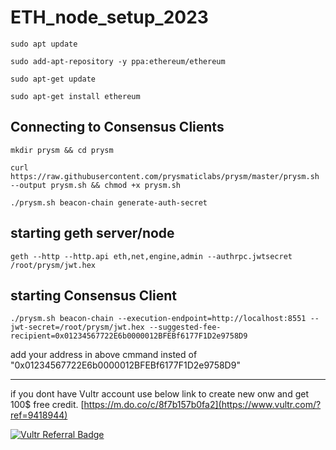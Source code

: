 # ETH_node_setup_2023



`sudo apt update`

`sudo add-apt-repository -y ppa:ethereum/ethereum`

`sudo apt-get update`

`sudo apt-get install ethereum`


## Connecting to Consensus Clients


`mkdir prysm && cd prysm`

`curl https://raw.githubusercontent.com/prysmaticlabs/prysm/master/prysm.sh --output prysm.sh && chmod +x prysm.sh`

`./prysm.sh beacon-chain generate-auth-secret`

## starting geth server/node

`geth --http --http.api eth,net,engine,admin --authrpc.jwtsecret /root/prysm/jwt.hex`

## starting Consensus Client

`./prysm.sh beacon-chain --execution-endpoint=http://localhost:8551 --jwt-secret=/root/prysm/jwt.hex --suggested-fee-recipient=0x01234567722E6b0000012BFEBf6177F1D2e9758D9`


add your address in above cmmand insted of "0x01234567722E6b0000012BFEBf6177F1D2e9758D9"


------------------------------------------------------------------------------------------------------------


if you dont have Vultr account use below link to create new onw and get 100$ free credit.
[https://m.do.co/c/8f7b157b0fa2](https://www.vultr.com/?ref=9418944)

<a href="https://www.vultr.com/?ref=9418944"><img src="https://www.vultr.com/media/logo_mono_ondark.png?_gl=1*c52ya5*_ga*NzE2NTMyMTc2LjE2ODA2MTQzMzc.*_ga_K6536FHN4D*MTY4MTA1OTkyMC4yOC4xLjE2ODEwNjA4MjYuNTkuMC4w" alt="Vultr Referral Badge" /></a>
